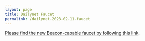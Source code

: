 ```yaml
---
layout: page
title: Dailynet Faucet
permalink: /dailynet-2023-02-11-faucet
---
```


[Please find the new Beacon-capable faucet by following this link](https://faucet.dailynet-2023-02-11.teztnets.xyz).
